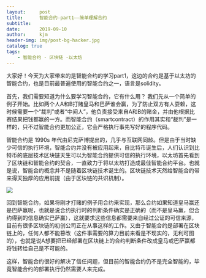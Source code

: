 ```yaml
---
layout:     post
title:      智能合约-part1——简单理解合约
subtitle:   
date:       2019-09-10
author:     kjm
header-img: img/post-bg-hacker.jpg
catalog: true
tags:
    - 智能合约 - 区块链 -以太坊
---
```

大家好！今天为大家带来的是智能合约的学习part1，这边的合约是基于以太坊的智能合约，也是目前最普遍使用的智能合约之一，语言是solidity。

首先，我们需要知道为什么要学习智能合约，它有什么用？
我们先从一个简单的例子开始。比如两个人A和B打赌皇马和巴萨谁会赢，为了防止双方有人耍赖，这时候需要一个“裁判”或者“中间人”，他负责接受来自A和B的赌金，并由他根据比赛结果把钱都赢的一方。而智能合约（smartcontract）的作用其实和“裁判”是一样的，只不过智能合约更加公正，它会严格执行事先写好的程序代码。

智能合约是 1990s 年代由尼克萨博提出的，几乎与互联网同龄。但是由于当时缺少可信的执行环境，智能合约并没有被应用起来，自比特币诞生后，人们认识到比特币的底层技术区块链天生可以为智能合约提供可信的执行环境，以太坊首先看到了区块链和智能合约的契合，一直致力于将以太坊打造成最佳智能合约平台。也就是说，智能合约概念并不是随着区块链技术诞生的。区块链技术天然给智能合约带来得天独厚的应用前提（由于区块链的共识机制）。

![](https://ftp.bmp.ovh/imgs/2019/10/6abb93c1d4ed001c.png)

回到智能合约，如果将刚才打赌的例子用合约来实现，那么合约如果知道皇马赢还是巴萨赢呢，也就是说合约执行时的判断条件确实是正确的（而不是皇马赢，但合约得到的信息确实巴萨赢），这就要求这些信息都需要来自经过公证的可信来源，目前有很多区块链的初创公司正在从事这样的工作。又由于智能合约是部署在区块链上的，任何人都不能篡改（这件事需要的算力目前来看是不现实的，无利可图的），也就是说A想要把已经部署在区块链上的合约判断条件改成皇马或巴萨赢都将钱转给自己是不可能的。

这样，智能合约很好的解决了信任问题，但目前的智能合约仍不是完全智能的，毕竟智能合约的部署执行仍然需要人来完成。

